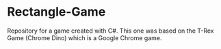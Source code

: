 # Rectangle-Game
Repository for a game created with C#. This one was based on the T-Rex Game (Chrome Dino) which is a Google Chrome game.
